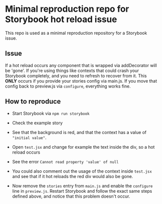 # Minimal reproduction repo for Storybook hot reload issue

This repo is used as a minimal reproduction repository for a Storybook issue.

## Issue

If a hot reload occurs any component that is wrapped via addDecorator will be 'gone'. If you're using things like contexts that could crash your Storybook completely, and you need to refresh to recover from it. This **ONLY** occurs if you provide your stories config via main.js. If you move that config back to preview.js via `configure`, everything works fine.

## How to reproduce

- Start Storybook via `npm run storybook`
- Check the example story
- See that the background is red, and that the context has a value of `"initial value"`.
- Open `test.jsx` and change for example the text inside the div, so a hot reload occurs
- See the error `Cannot read property 'value' of null`
- You could also comment out the usage of the context inside `test.jsx` and see that if it hot reloads the red div would also be gone.

- Now remove the `stories` entry from `main.js` and enable the `configure` line in `preview.js`. Restart Storybook and follow the exact same steps defined above, and notice that this problem doesn't occur.